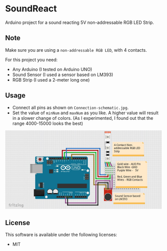 # SoundReact
Arduino project for a sound reacting 5V non-addressable RGB LED Strip.

## Note

Make sure you are using a `non-addressable RGB LED`, with 4 contacts.

For this project you need:
- Any Arduino (I tested on Arduino UNO)
- Sound Sensor (I used a sensor based on LM393)
- RGB Strip (I used a 2-meter long one)

## Usage
- Connect all pins as shown on `Connection-schematic.jpg`.
- Set the value of `minNum` and `maxNum` as you like. A higher value will result in a slower change of colors. (As I experimented, I found out that the range 4000-15000 looks the best)

![Connection Schematic](/Connection-schematic.jpg)

## License

This software is available under the following licenses:

  * MIT
